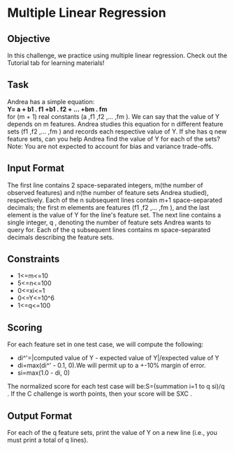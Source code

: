 # Multiple Linear Regression

<h2>Objective</h2>
In this challenge, we practice using multiple linear regression. Check out the Tutorial tab for learning materials!

<h2>Task</h2>
Andrea has a simple equation:<br>
            <strong>Y= a + b1 . f1 +b1 . f2 + ... +bm . fm</strong><br>
for (m + 1)  real constants (a ,f1 ,f2 ,... ,fm ). We can say that the value of Y depends on m features. Andrea studies this equation for n different feature sets (f1 ,f2 ,... ,fm ) and records each respective value of Y. If she has q new feature sets, can you help Andrea find the value of Y for each of the sets?
Note: You are not expected to account for bias and variance trade-offs.

<h2>Input Format</h2>

The first line contains 2 space-separated integers, m(the number of observed features) and  n(the number of feature sets Andrea studied), respectively.
Each of the n subsequent lines contain m+1 space-separated decimals; the first m elements are features (f1 ,f2 ,... ,fm ), and the last element is the value of Y for the line's feature set.
The next line contains a single integer, q , denoting the number of feature sets Andrea wants to query for.
Each of the q subsequent lines contains m space-separated decimals describing the feature sets.

<h2>Constraints</h2>
<ul>
            <li>1<=m<=10</li>
            <li>5<=n<=100</li>
            <li>0<=xi<=1</li>
            <li>0<=Y<=10^6</li>
            <li>1<=q<=100</li>
 </ul>

<h2>Scoring</h2>
For each feature set in one test case, we will compute the following:
<ul>
            <li>di^'=|computed value of Y - expected value of Y|/expected value of Y</li>
            <li>di=max(di^' - 0.1, 0).We will permit up to a +-10% margin of error.</li>
            <li>si=max(1.0 - di, 0)</li>
                        
</ul>           
          
The normalized score for each test case will be:S=(summation i=1 to q si)/q . If the C challenge is worth  points, then your score will be SXC .

<h2>Output Format</h2>

For each of the q feature sets, print the value of Y on a new line (i.e., you must print a total of q lines).
